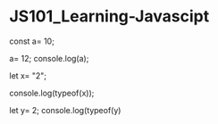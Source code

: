 # JS101_Learning-Javascipt
const a= 10;

a= 12;
console.log(a);

let x= "2"; 

console.log(typeof(x));

let y= 2;
console.log(typeof(y)
